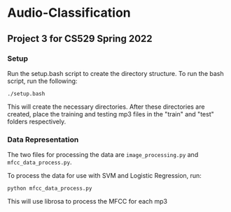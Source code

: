 # Audio-Classification

## Project 3 for CS529 Spring 2022

### Setup

Run the setup.bash script to create the directory structure.
To run the bash script, run the following:

<code>./setup.bash</code>

This will create the necessary directories.
After these directories are created, place the training and testing mp3 files in the "train" and "test" folders respectively.

### Data Representation

The two files for processing the data are <code>image_processing.py</code> and <code>mfcc_data_process.py</code>.  

To process the data for use with SVM and Logistic Regression, run:

<code>python mfcc_data_process.py</code>

This will use librosa to process the MFCC for each mp3


